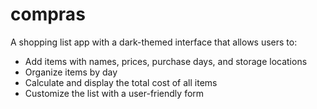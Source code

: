 # compras
A shopping list app with a dark-themed interface that allows users to:

- Add items with names, prices, purchase days, and storage locations
- Organize items by day
- Calculate and display the total cost of all items
- Customize the list with a user-friendly form
